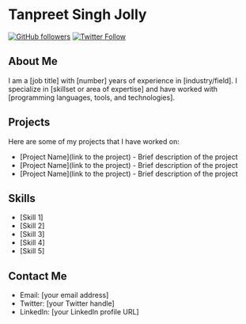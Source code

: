 # Tanpreet Singh Jolly

[![GitHub followers](https://img.shields.io/github/followers/tanpreetjolly.svg?style=social)](https://github.com/tanpreetjolly?tab=followers)
[![Twitter Follow](https://img.shields.io/twitter/follow/JollyTanpreet?style=social)](https://twitter.com/JollyTanpreet)

## About Me

I am a [job title] with [number] years of experience in [industry/field]. I specialize in [skillset or area of expertise] and have worked with [programming languages, tools, and technologies].

## Projects

Here are some of my projects that I have worked on:

- [Project Name](link to the project) - Brief description of the project
- [Project Name](link to the project) - Brief description of the project
- [Project Name](link to the project) - Brief description of the project

## Skills

- [Skill 1]
- [Skill 2]
- [Skill 3]
- [Skill 4]
- [Skill 5]

## Contact Me

- Email: [your email address]
- Twitter: [your Twitter handle]
- LinkedIn: [your LinkedIn profile URL]
